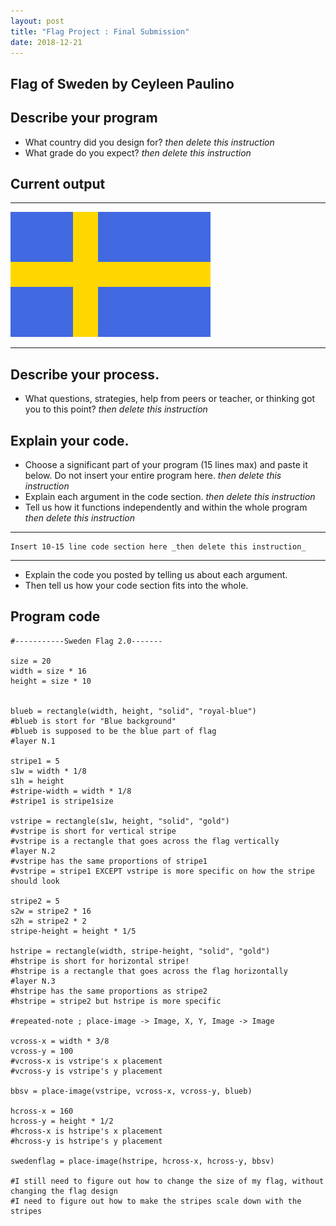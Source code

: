 ```yaml
---
layout: post
title: "Flag Project : Final Submission"
date: 2018-12-21
---
```


## Flag of Sweden by Ceyleen Paulino

## Describe your program

-   What country did you design for? _then delete this instruction_
-   What grade do you expect? _then delete this instruction_

<!--- Delete this comment and add your writing -->

## Current output

* * *
![GitHub Logo](/images/sweden.png)
* * *

## Describe your process.

-   What questions, strategies, help from peers or teacher, or thinking got you to this point? _then delete this instruction_

<!--- Delete this comment and add your writing -->


## Explain your code.

-   Choose a significant part of your program (15 lines max) and paste it below. Do not insert your entire program here. _then delete this instruction_
-   Explain each argument in the code section. _then delete this instruction_
-   Tell us how it functions independently and within the whole program _then delete this instruction_

* * *

```
Insert 10-15 line code section here _then delete this instruction_
```

* * *

-   Explain the code you posted by telling us about each argument.
-   Then tell us how your code section fits into the whole.
 
<!--- Delete this comment and add your writing -->


## Program code

```
#-----------Sweden Flag 2.0-------

size = 20
width = size * 16
height = size * 10 


blueb = rectangle(width, height, "solid", "royal-blue")
#blueb is stort for "Blue background"
#blueb is supposed to be the blue part of flag 
#layer N.1

stripe1 = 5
s1w = width * 1/8
s1h = height 
#stripe-width = width * 1/8
#stripe1 is stripe1size 

vstripe = rectangle(s1w, height, "solid", "gold") 
#vstripe is short for vertical stripe
#vstripe is a rectangle that goes across the flag vertically 
#layer N.2
#vstripe has the same proportions of stripe1 
#vstripe = stripe1 EXCEPT vstripe is more specific on how the stripe should look

stripe2 = 5
s2w = stripe2 * 16
s2h = stripe2 * 2
stripe-height = height * 1/5

hstripe = rectangle(width, stripe-height, "solid", "gold") 
#hstripe is short for horizontal stripe!
#hstripe is a rectangle that goes across the flag horizontally
#layer N.3
#hstripe has the same proportions as stripe2
#hstripe = stripe2 but hstripe is more specific

#repeated-note ; place-image -> Image, X, Y, Image -> Image

vcross-x = width * 3/8
vcross-y = 100
#vcross-x is vstripe's x placement
#vcross-y is vstripe's y placement

bbsv = place-image(vstripe, vcross-x, vcross-y, blueb) 

hcross-x = 160
hcross-y = height * 1/2
#hcross-x is hstripe's x placement
#hcross-y is hstripe's y placement

swedenflag = place-image(hstripe, hcross-x, hcross-y, bbsv) 

#I still need to figure out how to change the size of my flag, without changing the flag design
#I need to figure out how to make the stripes scale down with the stripes

```
